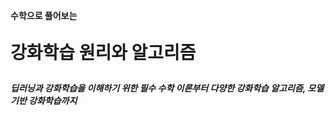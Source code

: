 <p style = "font-size:1em; font-weight: bold; ">수학으로 풀어보는</p>
<p style = "font-size:2em; font-weight: bold; ">강화학습 원리와 알고리즘</p>

<h5>딥러닝과 강화학습을 이해하기 위한 필수 수학 이론부터 다양한 강화학습 알고리즘, 모델 기반 강화학습까지</h5>

